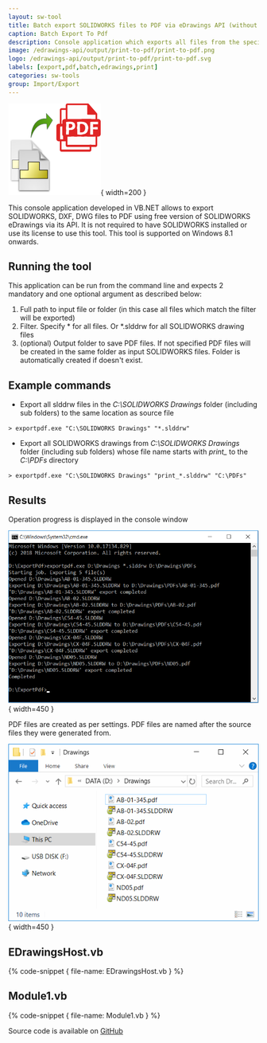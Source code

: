 ```yaml
---
layout: sw-tool
title: Batch export SOLIDWORKS files to PDF via eDrawings API (without SOLIDWORKS)
caption: Batch Export To Pdf
description: Console application which exports all files from the specified folder to PDF format using eDrawings API, without the need to have SOLIDWORKS installed or SOLIDWORKS license
image: /edrawings-api/output/print-to-pdf/print-to-pdf.png
logo: /edrawings-api/output/print-to-pdf/print-to-pdf.svg
labels: [export,pdf,batch,edrawings,print]
categories: sw-tools
group: Import/Export
---
```

![Exporting SOLIDWORKS files to PDF](print-to-pdf.svg){ width=200 }

This console application developed in VB.NET allows to export SOLIDWORKS, DXF, DWG files to PDF using free version of SOLIDWORKS eDrawings via its API. It is not required to have SOLIDWORKS installed or use its license to use this tool. This tool is supported on Windows 8.1 onwards.

## Running the tool

This application can be run from the command line and expects 2 mandatory and one optional argument as described below:

1. Full path to input file or folder (in this case all files which match the filter will be exported)
1. Filter. Specify * for all files. Or *.slddrw for all SOLIDWORKS drawing files
1. (optional) Output folder to save PDF files. If not specified PDF files will be created in the same folder as input SOLIDWORKS files. Folder is automatically created if doesn't exist.

## Example commands

* Export all slddrw files in the *C:\SOLIDWORKS Drawings* folder (including sub folders) to the same location as source file

~~~
> exportpdf.exe "C:\SOLIDWORKS Drawings" "*.slddrw"
~~~

* Export all SOLIDWORKS drawings from *C:\SOLIDWORKS Drawings* folder (including sub folders) whose file name starts with *print_* to the *C:\PDFs* directory

~~~
> exportpdf.exe "C:\SOLIDWORKS Drawings" "print_*.slddrw" "C:\PDFs"
~~~

## Results

Operation progress is displayed in the console window

![Exporting process console output](export-results-console.png){ width=450 }

PDF files are created as per settings. PDF files are named after the source files they were generated from.

![PDF files created from the input SOLIDWORKS drawing files](exported-pdfs.png){ width=450 }

## EDrawingsHost.vb

{% code-snippet { file-name: EDrawingsHost.vb } %}

## Module1.vb

{% code-snippet { file-name: Module1.vb } %}

Source code is available on [GitHub](https://github.com/codestackdev/solidworks-api-examples/tree/master/edrawings-api/BatchExportPdf)
